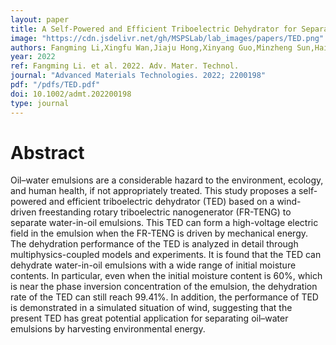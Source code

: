 ```yaml
---
layout: paper
title: A Self-Powered and Efficient Triboelectric Dehydrator for Separating Water-in-Oil Emulsions with Ultrahigh Moisture Content
image: "https://cdn.jsdelivr.net/gh/MSPSLab/lab_images/papers/TED.png"
authors: Fangming Li,Xingfu Wan,Jiaju Hong,Xinyang Guo,Minzheng Sun,Haijia Lv,Hao Wang,Jianchun Mi,Jia Cheng,Xinxiang Pan,Minyi Xu,Zhong Lin Wang
year: 2022
ref: Fangming Li. et al. 2022. Adv. Mater. Technol.
journal: "Advanced Materials Technologies. 2022; 2200198"
pdf: "/pdfs/TED.pdf"
doi: 10.1002/admt.202200198
type: journal
---
```


# Abstract

Oil–water emulsions are a considerable hazard to the environment, ecology, and human health, if not appropriately treated. This study proposes a self-powered and efficient triboelectric dehydrator (TED) based on a wind-driven freestanding rotary triboelectric nanogenerator (FR-TENG) to separate water-in-oil emulsions. This TED can form a high-voltage electric field in the emulsion when the FR-TENG is driven by mechanical energy. The dehydration performance of the TED is analyzed in detail through multiphysics-coupled models and experiments. It is found that the TED can dehydrate water-in-oil emulsions with a wide range of initial moisture contents. In particular, even when the initial moisture content is 60%, which is near the phase inversion concentration of the emulsion, the dehydration rate of the TED can still reach 99.41%. In addition, the performance of TED is demonstrated in a simulated situation of wind, suggesting that the present TED has great potential application for separating oil–water emulsions by harvesting environmental energy.
